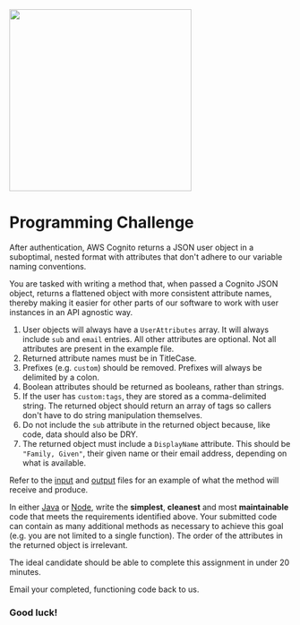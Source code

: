 <img src="https://immd-public-logos.s3.us-east-2.amazonaws.com/immd-on-light.png" width="325">

# Programming Challenge

After authentication, AWS Cognito returns a JSON user object in a suboptimal, nested format with attributes that don't
adhere to our variable naming conventions.

You are tasked with writing a method that, when passed a Cognito JSON object, returns a flattened object with more
consistent attribute names, thereby making it easier for other parts of our software to work with user instances in an
API agnostic way.

1. User objects will always have a `UserAttributes` array. It will always include `sub` and `email` entries. All other
   attributes are optional. Not all attributes are present in the example file.
2. Returned attribute names must be in TitleCase.
3. Prefixes (e.g. `custom`) should be removed. Prefixes will always be delimited by a colon.
4. Boolean attributes should be returned as booleans, rather than strings.
5. If the user has `custom:tags`, they are stored as a comma-delimited string. The returned object should return an
   array of tags so callers don't have to do string manipulation themselves.
6. Do not include the `sub` attribute in the returned object because, like code, data should also be DRY.
7. The returned object must include a `DisplayName` attribute. This should be `"Family, Given"`, their given name or
   their email address, depending on what is available.

Refer to the [input](input.json?raw=true) and [output](output.json?raw=true) files for an example of what the method
will receive and produce.

In either [Java](UserUtils.java?raw=true) or [Node](UserUtils.js?raw=true), write the **simplest**, **cleanest** and
most **maintainable** code that meets the requirements identified above. Your submitted code can contain as many
additional methods as necessary to achieve this goal (e.g. you are not limited to a single function). The order of the
attributes in the returned object is irrelevant.

The ideal candidate should be able to complete this assignment in under 20 minutes.

Email your completed, functioning code back to us.

### Good luck!
